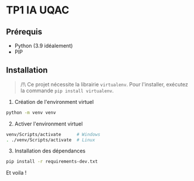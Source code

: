 # TP1 IA UQAC

## Prérequis

- Python (3.9 idéalement)
- PIP
## Installation

> /!\ Ce projet nécessite la librairie `virtualenv`. Pour l'installer, exécutez la commande `pip install virtualenv`.

1. Création de l'environment virtuel

```bash
python -m venv venv
```


2. Activer l'environment virtuel

```bash
venv/Scripts/activate      # Windows
. ./venv/Scripts/activate  # Linux
```

3. Installation des dépendances

```bash
pip install -r requirements-dev.txt
```

Et voila !
